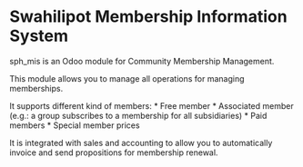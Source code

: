 # Swahilipot Membership Information System

sph_mis is an Odoo module for Community Membership Management. 

This module allows you to manage all operations for managing memberships.

It supports different kind of members:
    * Free member
    * Associated member (e.g.: a group subscribes to a membership for all subsidiaries)
    * Paid members
    * Special member prices

It is integrated with sales and accounting to allow you to automatically invoice and send propositions for membership renewal.
